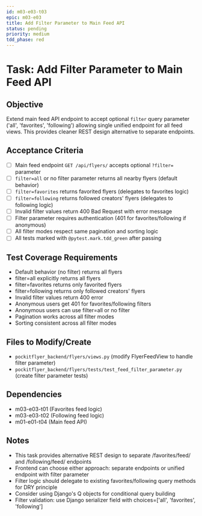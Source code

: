 ```yaml
---
id: m03-e03-t03
epic: m03-e03
title: Add Filter Parameter to Main Feed API
status: pending
priority: medium
tdd_phase: red
---
```


# Task: Add Filter Parameter to Main Feed API

## Objective
Extend main feed API endpoint to accept optional `filter` query parameter ('all', 'favorites', 'following') allowing single unified endpoint for all feed views. This provides cleaner REST design alternative to separate endpoints.

## Acceptance Criteria
- [ ] Main feed endpoint `GET /api/flyers/` accepts optional `?filter=` parameter
- [ ] `filter=all` or no filter parameter returns all nearby flyers (default behavior)
- [ ] `filter=favorites` returns favorited flyers (delegates to favorites logic)
- [ ] `filter=following` returns followed creators' flyers (delegates to following logic)
- [ ] Invalid filter values return 400 Bad Request with error message
- [ ] Filter parameter requires authentication (401 for favorites/following if anonymous)
- [ ] All filter modes respect same pagination and sorting logic
- [ ] All tests marked with `@pytest.mark.tdd_green` after passing

## Test Coverage Requirements
- Default behavior (no filter) returns all flyers
- filter=all explicitly returns all flyers
- filter=favorites returns only favorited flyers
- filter=following returns only followed creators' flyers
- Invalid filter values return 400 error
- Anonymous users get 401 for favorites/following filters
- Anonymous users can use filter=all or no filter
- Pagination works across all filter modes
- Sorting consistent across all filter modes

## Files to Modify/Create
- `pockitflyer_backend/flyers/views.py` (modify FlyerFeedView to handle filter parameter)
- `pockitflyer_backend/flyers/tests/test_feed_filter_parameter.py` (create filter parameter tests)

## Dependencies
- m03-e03-t01 (Favorites feed logic)
- m03-e03-t02 (Following feed logic)
- m01-e01-t04 (Main feed API)

## Notes
- This task provides alternative REST design to separate /favorites/feed/ and /following/feed/ endpoints
- Frontend can choose either approach: separate endpoints or unified endpoint with filter parameter
- Filter logic should delegate to existing favorites/following query methods for DRY principle
- Consider using Django's Q objects for conditional query building
- Filter validation: use Django serializer field with choices=['all', 'favorites', 'following']

